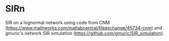 # SIRn
SIR on a lognormal network using code from CNM (https://www.mathworks.com/matlabcentral/fileexchange/45734-cnm) and gmuric's network SIR simulation  (https://github.com/gmuric/SIR_simulation).
